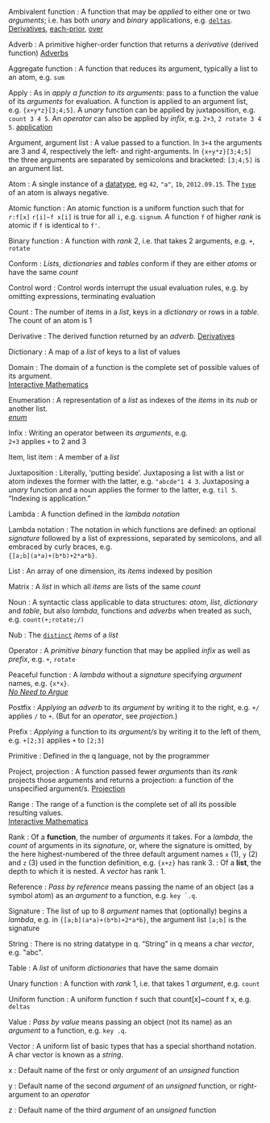 Ambivalent function
: A function that may be _applied_ to either one or two _arguments_; i.e. has both _unary_ and _binary_ applications, e.g. [`deltas`](arithmetic-integer/#deltas).  
<i class="fa fa-hand-o-right"></i> [Derivatives](adverbs/#derivatives), [each-prior](adverbs/#each-prior), [over](adverbs/#over) 

Adverb
: A primitive higher-order function that returns a _derivative_ (derived function)
<i class="fa fa-hand-o-right"></i> [Adverbs](adverbs)

Aggregate function
: A function that reduces its argument, typically a list to an atom, e.g. `sum`

Apply
: As in _apply a function to its arguments_:  pass to a function the value of its _arguments_ for evaluation. A function is applied to an argument list, e.g. `{x+y*z}[3;4;5]`. A _unary_ function can be applied by juxtaposition, e.g. `count 3 4 5`. An _operator_ can also be applied by _infix_, e.g. `2+3`, `2 rotate 3 4 5`. <i class="fa fa-hand-o-right"></i> [application](syntax/#application)

Argument, argument list
: A value passed to a function. In `3+4` the arguments are 3 and 4, respectively the left- and right-arguments. In `{x+y*z}[3;4;5]` the three arguments are separated by semicolons and bracketed: `[3;4;5]` is an argument list. 

Atom
: A single instance of a [datatype](datatypes), eg `42`, `"a"`, `1b`, `2012.09.15`. The [`type`](metadata/#type) of an atom is always negative. 

Atomic function 
: An atomic function is a uniform function such that for `r:f[x]`  `r[i]~f x[i]` is true for all `i`, e.g. `signum`. A function `f` of higher _rank_ is atomic if `f` is identical to `f'`. 

Binary function 
: A function with _rank_ 2, i.e. that takes 2 arguments, e.g. `+`, `rotate`

Conform
: _Lists_, _dictionaries_ and _tables_ conform if they are either _atoms_ or have the same _count_

Control word
: Control words interrupt the usual evaluation rules, e.g. by omitting expressions, terminating evaluation 

Count 
: The number of items in a _list_, keys in a _dictionary_ or rows in a _table_. The count of an atom is 1

Derivative
: The derived function returned by an _adverb_.
<i class="fa fa-hand-o-right"></i> [Derivatives](adverbs/#derivatives)

Dictionary
: A map of a _list_ of keys to a list of values

Domain
: The domain of a function is the complete set of possible values of its argument.  
<i class="fa fa-hand-o-right"></i> [Interactive Mathematics](http://www.intmath.com/functions-and-graphs/2a-domain-and-range.php)

Enumeration
: A representation of a _list_ as indexes of the _items_ in its _nub_ or another list.  
<i class="fa fa-hand-o-right"></i> [_enum_](listfunctions/#enum)

<!--
Identity element
: For function `f` the value `x` such that `y~f[x;y]` for any `y` 
: <i class="fa fa-hand-o-right"></i> [Ambivalent functions](FIXME)
-->

Infix
: Writing an operator between its _arguments_, e.g.  
`2+3`  applies `+` to 2 and 3

Item, list item
: A member of a _list_

Juxtaposition
: Literally, ‘putting beside’. Juxtaposing a list with a list or atom indexes the former with the latter, e.g. `"abcde"1 4 3`. Juxtaposing a _unary_ function and a noun applies the former to the latter, e.g. `til 5`. “Indexing is application.” 

Lambda
: A function defined in the _lambda notation_

Lambda notation
: The notation in which functions are defined: an optional _signature_ followed by a list of expressions, separated by semicolons, and all embraced by curly braces, e.g.  
`{[a;b](a*a)+(b*b)+2*a*b}`. 

List
: An array of one dimension, its _items_ indexed by position

<!--
: Zero, one, or more _items_ separated by semicolons and enclosed by parentheses, e.g. ``("abc";`John;2012.09.15)`` and `()`. Parentheses and semicolons may be omitted in writing a _vector_
-->

Matrix
: A _list_ in which all _items_ are lists of the same _count_

Noun
: A syntactic class applicable to data structures: _atom_, _list_, _dictionary_ and _table_, but also _lambda_, functions and _adverbs_ when treated as such, e.g. `count(+;rotate;/)`

Nub
: The [`distinct`](listfunctions/#distinct) _items_ of a _list_

Operator
: A _primitive_ _binary_ function that may be applied _infix_ as well as _prefix_, e.g. `+`, `rotate`

Peaceful function
: A _lambda_ without a _signature_ specifying _argument_ names, e.g. `{x*x}`.  
[<i class="fa fa-youtube"></i> _No Need to Argue_](https://www.youtube.com/watch?v=RtTmI4XJyLw)

Postfix
: _Applying_ an _adverb_ to its _argument_ by writing it to the right, e.g. `+/` applies `/` to `+`. (But for an _operator_, see _projection_.)

Prefix
: _Applying_ a function to its _argument/s_ by writing it to the left of them, e.g. `+[2;3]` applies `+` to `[2;3]`

Primitive
: Defined in the q language, not by the programmer

Project, projection
: A function passed fewer _arguments_ than its _rank_ projects those arguments and returns a projection: a function of the unspecified argument/s. <i class="fa fa-hand-o-right"></i> [Projection](FIXME)

Range 
: The range of a function is the complete set of all its possible resulting values.  
<i class="fa fa-hand-o-right"></i> [Interactive Mathematics](http://www.intmath.com/functions-and-graphs/2a-domain-and-range.php)

Rank
: Of a **function**, the number of _arguments_ it takes. For a _lambda_, the _count_ of arguments in its _signature_, or, where the signature is omitted, by the here highest-numbered of the three default argument names `x` (1), `y` (2) and `z` (3) used in the function definition, e.g. `{x+z}` has rank 3.
: Of a **list**, the depth to which it is nested. A _vector_ has rank 1.

Reference
: _Pass by reference_ means passing the name of an object (as a symbol atom) as an _argument_ to a function, e.g. ``key `.q``.

Signature
: The list of up to 8 _argument_ names that (optionally) begins a _lambda_, e.g. in `{[a;b](a*a)+(b*b)+2*a*b}`, the argument list `[a;b]` is the signature

String
: There is no string datatype in q. “String” in q means a char _vector_, e.g. "abc". 

Table
: A _list_ of uniform _dictionaries_ that have the same domain

Unary function
: A function with _rank_ 1, i.e. that takes 1 _argument_, e.g. `count`

Uniform function 
: A uniform function `f` such that count[x]~count f x, e.g. `deltas`

Value
: _Pass by value_ means passing an object (not its name) as an _argument_ to a function, e.g. `key .q`.

Vector
: A uniform list of basic types that has a special shorthand notation. A char vector is known as a _string_. 

x
: Default name of the first or only _argument_ of an _unsigned_ function

y
: Default name of the second _argument_ of an _unsigned_ function, or right-argument to an _operator_

z
: Default name of the third _argument_ of an _unsigned_ function
